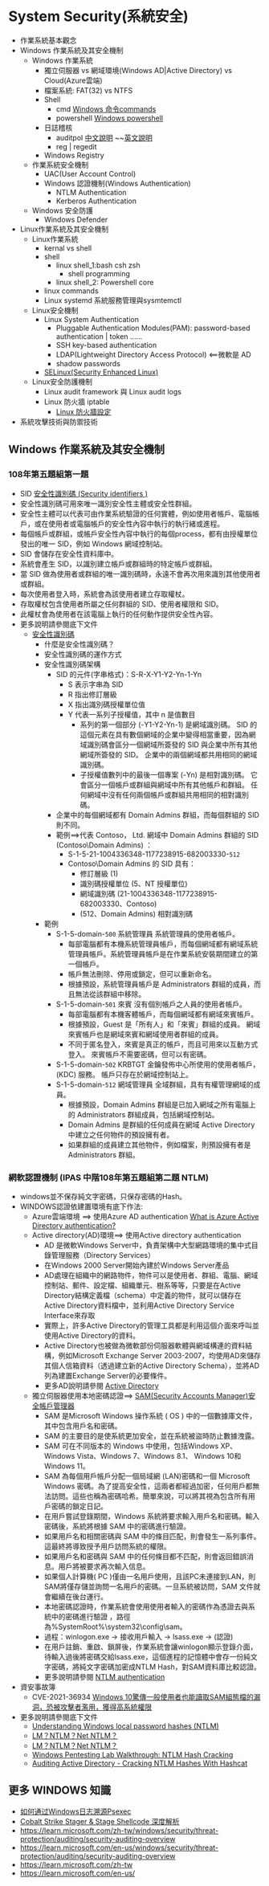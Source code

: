 # System Security(系統安全)
- 作業系統基本觀念
- Windows 作業系統及其安全機制
  - Windows 作業系統
    - 獨立伺服器 vs 網域環境(Windows AD|Active Directory) vs Cloud(Azure雲端)
    - 檔案系統: FAT(32) vs NTFS
    - Shell
      - cmd [Windows 命令commands](https://learn.microsoft.com/zh-tw/windows-server/administration/windows-commands/windows-commands)
      - powershell [Windows powershell](https://learn.microsoft.com/zh-tw/powershell/scripting/overview?view=powershell-7.4)
    - 日誌稽核
      - auditpol [中文說明](https://learn.microsoft.com/zh-tw/windows-server/administration/windows-commands/auditpol) ~~[英文說明](https://learn.microsoft.com/en-us/windows-server/administration/windows-commands/auditpol)
      - reg | regedit 
    - Windows Registry 
  - 作業系統安全機制
    - UAC(User Account Control)
    - Windows 認證機制(Windows Authentication)
      - NTLM Authentication
      - Kerberos Authentication 
  - Windows 安全防護
    - Windows Defender 
- Linux作業系統及其安全機制
  - Linux作業系統
    - kernal vs shell
    - shell
      - linux shell_1:bash csh zsh
        - shell programming
      - linux shell_2: Powershell core
    - linux commands
    - Linux systemd 系統服務管理與sysmtemctl  
  - Linux安全機制
    - Linux System Authentication
      - Pluggable Authentication Modules(PAM): password-based authentication | token ......
      - SSH key-based authentication
      - LDAP(Lightweight Directory Access Protocol) <==微軟是 AD
      - shadow passwords
    - [SELinux(Security Enhanced Linux)](https://linux.vbird.org/linux_server/rocky9/0140selinux.php) 
  - Linux安全防護機制
    - Linux audit framework 與 Linux audit logs
    - Linux 防火牆 iptable
      - [Linux 防火牆設定](https://linux.vbird.org/linux_server/rocky9/0180firewall.php)   
- 系統攻擊技術與防禦技術

## Windows 作業系統及其安全機制
### 108年第五題組第一題  
- SID  [安全性識別碼 (Security identifiers )](https://learn.microsoft.com/zh-tw/windows-server/identity/ad-ds/manage/understand-security-identifiers)
- 安全性識別碼可用來唯一識別安全性主體或安全性群組。
- 安全性主體可以代表可由作業系統驗證的任何實體，例如使用者帳戶、電腦帳戶，或在使用者或電腦帳戶的安全性內容中執行的執行緒或進程。
- 每個帳戶或群組，或帳戶安全性內容中執行的每個process，都有由授權單位發出的唯一 SID，例如 Windows 網域控制站。
- SID 會儲存在安全性資料庫中。
- 系統會產生 SID，以識別建立帳戶或群組時的特定帳戶或群組。
- 當 SID 做為使用者或群組的唯一識別碼時，永遠不會再次用來識別其他使用者或群組。
- 每次使用者登入時，系統會為該使用者建立存取權杖。
- 存取權杖包含使用者所屬之任何群組的 SID、使用者權限和 SID。
- 此權杖會為使用者在該電腦上執行的任何動作提供安全性內容。
- 更多說明請參閱底下文件
  - [安全性識別碼](https://learn.microsoft.com/zh-tw/windows-server/identity/ad-ds/manage/understand-security-identifiers)
    - 什麼是安全性識別碼？
    - 安全性識別碼的運作方式
    - 安全性識別碼架構
      - SID 的元件(字串格式)：S-R-X-Y1-Y2-Yn-1-Yn
        - S	表示字串為 SID
        - R	指出修訂層級
        - X	指出識別碼授權單位值
        - Y	代表一系列子授權值，其中 n 是值數目
          - 系列的第一個部分 (-Y1-Y2-Yn-1) 是網域識別碼。 SID 的這個元素在具有數個網域的企業中變得相當重要，因為網域識別碼會區分一個網域所簽發的 SID 與企業中所有其他網域所簽發的 SID。 企業中的兩個網域都共用相同的網域識別碼。
          - 子授權值數列中的最後一個專案 (-Yn) 是相對識別碼。 它會區分一個帳戶或群組與網域中所有其他帳戶和群組。 任何網域中沒有任何兩個帳戶或群組共用相同的相對識別碼。
      - 企業中的每個網域都有 Domain Admins 群組，而每個群組的 SID 則不同。
      - 範例==>代表 Contoso， Ltd. 網域中 Domain Admins 群組的 SID (Contoso\Domain Admins) ：
        - S-1-5-21-1004336348-1177238915-682003330-`512`
        - Contoso\Domain Admins 的 SID 具有：
          - 修訂層級 (1)
          - 識別碼授權單位 (5、NT 授權單位)
          - 網域識別碼 (21-1004336348-1177238915-682003330、Contoso)
          - (512、Domain Admins) 相對識別碼 
    - 範例
      - S-1-5-domain-`500`	系統管理員	系統管理員的使用者帳戶。
        - 每部電腦都有本機系統管理員帳戶，而每個網域都有網域系統管理員帳戶。系統管理員帳戶是在作業系統安裝期間建立的第一個帳戶。
        - 帳戶無法刪除、停用或鎖定，但可以重新命名。
        - 根據預設，系統管理員帳戶是 Administrators 群組的成員，而且無法從該群組中移除。
      - S-1-5-domain-`501`	來賓	沒有個別帳戶之人員的使用者帳戶。
        - 每部電腦都有本機客體帳戶，而每個網域都有網域來賓帳戶。
        - 根據預設，Guest 是「所有人」和「來賓」群組的成員。 網域來賓帳戶也是網域來賓和網域使用者群組的成員。
        - 不同于匿名登入，來賓是真正的帳戶，而且可用來以互動方式登入。 來賓帳戶不需要密碼，但可以有密碼。
      - S-1-5-domain-`502`	KRBTGT	金鑰發佈中心所使用的使用者帳戶， (KDC) 服務。 帳戶只存在於網域控制站上。
      - S-1-5-domain-`512`	網域管理員	全域群組，具有有權管理網域的成員。
        - 根據預設，Domain Admins 群組是已加入網域之所有電腦上的 Administrators 群組成員，包括網域控制站。
        - Domain Admins 是群組的任何成員在網域 Active Directory 中建立之任何物件的預設擁有者。
        - 如果群組的成員建立其他物件，例如檔案，則預設擁有者是 Administrators 群組。

###  網軟認證機制 (IPAS 中階108年第五題組第二題  NTLM)
- windows並不保存純文字密碼，只保存密碼的Hash。
- WINDOWS認證依建置環境有底下作法:
  - Azure雲端環境 ==> 使用Azure AD authentication  [What is Azure Active Directory authentication?](https://learn.microsoft.com/en-us/azure/active-directory/authentication/overview-authentication)
  - Active directory(AD)環境==> 使用Active directory authentication
    - AD 是微軟Windows Server中，負責架構中大型網路環境的集中式目錄管理服務（Directory Services）
    - 在Windows 2000 Server開始內建於Windows Server產品
    - AD處理在組織中的網路物件，物件可以是使用者、群組、電腦、網域控制站、郵件、設定檔、組織單元、樹系等等，只要是在Active Directory結構定義檔（schema）中定義的物件，就可以儲存在Active Directory資料檔中，並利用Active Directory Service Interface來存取
    - 實際上，許多Active Directory的管理工具都是利用這個介面來呼叫並使用Active Directory的資料。
    - Active Directory也被做為微軟部份伺服器軟體與網域構連的資料結構，例如Microsoft Exchange Server 2003-2007，均使用AD來儲存其個人信箱資料（透過建立新的Active Directory Schema），並將AD列為建置Exchange Server的必要條件。
    - 更多AD說明請參閱 [Active Directory](https://zh.wikipedia.org/zh-tw/Active_Directory)
  - 獨立伺服器使用本地密碼認證==> [SAM(Security Accounts Manager)安全帳戶管理器](https://www.techtarget.com/searchenterprisedesktop/definition/Security-Accounts-Manager)
    - SAM 是Microsoft Windows 操作系統 ( OS ) 中的一個數據庫文件，其中包含用戶名和密碼。
    - SAM 的主要目的是使系統更加安全，並在系統被盜時防止數據洩露。
    - SAM 可在不同版本的 Windows 中使用，包括Windows XP、Windows Vista、Windows 7、Windows 8.1、  Windows 10和Windows 11。
    -  SAM 為每個用戶帳戶分配一個局域網 (LAN)密碼和一個 Microsoft Windows 密碼。為了提高安全性，這兩者都經過加密，任何用戶都無法訪問。這些也稱為密碼哈希。簡單來說，可以將其視為包含所有用戶密碼的鎖定日記。
    -  在用戶嘗試登錄期間，Windows 系統將要求輸入用戶名和密碼。輸入密碼後，系統將根據 SAM 中的密碼進行驗證。
    -  如果用戶名和相關密碼與 SAM 中的條目匹配，則會發生一系列事件。這最終將導致授予用戶訪問系統的權限。
    -  如果用戶名和密碼與 SAM 中的任何條目都不匹配，則會返回錯誤消息。用戶將被要求再次輸入信息。
    -  如果個人計算機( PC )僅由一名用戶使用，且該PC未連接到LAN，則SAM將僅存儲並詢問一名用戶的密碼。一旦系統被訪問，SAM 文件就會繼續在後台運行。
    - 本地密碼認證時，作業系統會使用使用者輸入的密碼作為憑證去與系統中的密碼進行驗證 ，路徑為%SystemRoot%\system32\config\sam。
    - 過程：winlogon.exe -> 接收用戶輸入 -> lsass.exe -> (認證)
    - 在用戶註銷、重啟、鎖屏後，作業系統會讓winlogon顯示登錄介面，待輸入過後將密碼交給lsass.exe，這個進程的記憶體中會存一份純文字密碼，將純文字密碼加密成NTLM Hash，對SAM資料庫比較認證。
    - 更多說明請參閱 [NTLM authentication](https://learn.microsoft.com/en-us/windows-server/security/kerberos/ntlm-overview)
- 資安事故簿
  - CVE-2021-36934 [Windows 10驚傳一般使用者也能讀取SAM組態檔的漏洞，恐被攻擊者濫用，獲得高系統權限](https://www.ithome.com.tw/news/145812) 
- 更多說明請參閱底下文件
  - [Understanding Windows local password hashes (NTLM)](https://security.stackexchange.com/questions/161889/understanding-windows-local-password-hashes-ntlm#:~:text=The%20NTLM%20hash%20is%20only,the%20string%20c46b9e588fa0d112de6f59fd6d58eae3%20as%20%40iain%20explained.)
  - [LM？NTLM？Net NTLM？](https://www.testzero-wz.com/2020/08/11/LM%E3%80%81NTLM%E4%B8%8ENet-NTLM/)
  - [LM？NTLM？Net NTLM？](https://www.testzero-wz.com/2020/08/11/LM%E3%80%81NTLM%E4%B8%8ENet-NTLM/)
  - [Windows Pentesting Lab Walkthrough: NTLM Hash Cracking](https://www.youtube.com/watch?v=PxRx9TDj57Q&t=15s)
  - [Auditing Active Directory - Cracking NTLM Hashes With Hashcat](https://www.youtube.com/watch?v=Ndm5t4sy8o0)

## 更多 WINDOWS 知識
- [如何通过Windows日志溯源Psexec](https://www.testzero-wz.com/2020/03/01/Psexec%E6%BA%AF%E6%BA%90/)
- [Cobalt Strike Stager & Stage Shellcode 深度解析](https://www.testzero-wz.com/2020/10/22/Cobalt-Strike-Stager&Stage-Shellcode-%E6%B7%B1%E5%BA%A6%E8%A7%A3%E6%9E%90/)
- https://learn.microsoft.com/zh-tw/windows/security/threat-protection/auditing/security-auditing-overview
- https://learn.microsoft.com/en-us/windows/security/threat-protection/auditing/security-auditing-overview
- https://learn.microsoft.com/zh-tw
- https://learn.microsoft.com/en-us/
